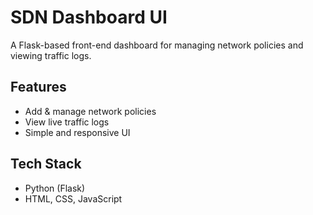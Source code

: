 # SDN Dashboard UI

A Flask-based front-end dashboard for managing network policies and viewing traffic logs.

## Features
- Add & manage network policies
- View live traffic logs
- Simple and responsive UI

## Tech Stack
- Python (Flask)
- HTML, CSS, JavaScript
